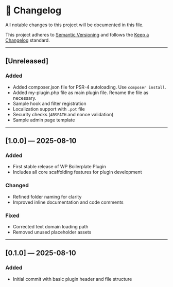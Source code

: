 # 📄 Changelog

All notable changes to this project will be documented in this file.

This project adheres to [Semantic Versioning](https://semver.org/) and follows the [Keep a Changelog](https://keepachangelog.com/en/1.0.0/) standard.

---

## [Unreleased]

### Added
- Added composer.json file for PSR-4 autoloading. Use `composer install`.
- Added my-plugin.php file as main plugin file. Rename the file as necessary.
- Sample hook and filter registration
- Localization support with `.pot` file
- Security checks (`ABSPATH` and nonce validation)
- Sample admin page template

---

## [1.0.0] — 2025-08-10

### Added
- First stable release of WP Boilerplate Plugin
- Includes all core scaffolding features for plugin development

### Changed
- Refined folder naming for clarity
- Improved inline documentation and code comments

### Fixed
- Corrected text domain loading path
- Removed unused placeholder assets

---

## [0.1.0] — 2025-08-10

### Added
- Initial commit with basic plugin header and file structure
